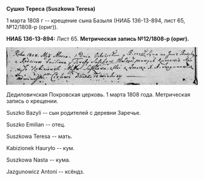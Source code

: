 **Сушко Тереса (Suszkowa Teresa)**

1 марта 1808 г -- крещение сына Базыля (НИАБ 136-13-894, лист 65,
№12/1808-р (ориг)).

**НИАБ 136-13-894:** Лист 65. **Метрическая запись №12/1808-р (ориг).**

![](./media/9c9663611ec8f41d72b446b8d6a53a73d66438b2.png)

Дедиловичская Покровская церковь. 1 марта 1808 года. Метрическая запись
о крещении.

Suszko Bazyli -- сын родителей с деревни Заречье.

Suszko Emilian -- отец.

Suszkowa Teresa -- мать.

Kabizionek Hauryło -- кум.

Suszkowa Nasta -- кума.

Jazgunowicz Antoni -- ксёндз.
